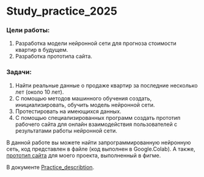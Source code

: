 # Study_practice_2025

### Цели работы: 

1.	Разработка модели нейронной сети для прогноза стоимости квартир в будущем.
2.	 Разработка прототипа сайта.

### Задачи:

1.	Найти реальные данные о продаже квартир за последние несколько лет (около 10 лет).
2.	С помощью методов машинного обучения создать, инициализировать, обучить модель нейронной сети. 
3.	Протестировать на имеющихся данных.
4.	С помощью специализированных программ создать прототип рабочего сайта для онлайн взаимодействия пользователей с результатами работы нейронной сети.

В данной работе вы можете найти запрограммированную нейронную сеть, код представлен в файле  (код выполнен в Google.Colab).
А также, [прототип сайта](https://www.figma.com/proto/i4Gk1G0kysjLKn43GPSHDV/2?node-id=0-1&t=J8sNpllQRB1ACkEM-1) для моего проекта, выполненный в фигме.

В документе [Practice_describtion](https://docs.google.com/document/d/1vjnIWzzua8_BiVoPmMXgbNMr2dNn1Hg334CpZO9n5ks/edit?usp=drive_link).
  
